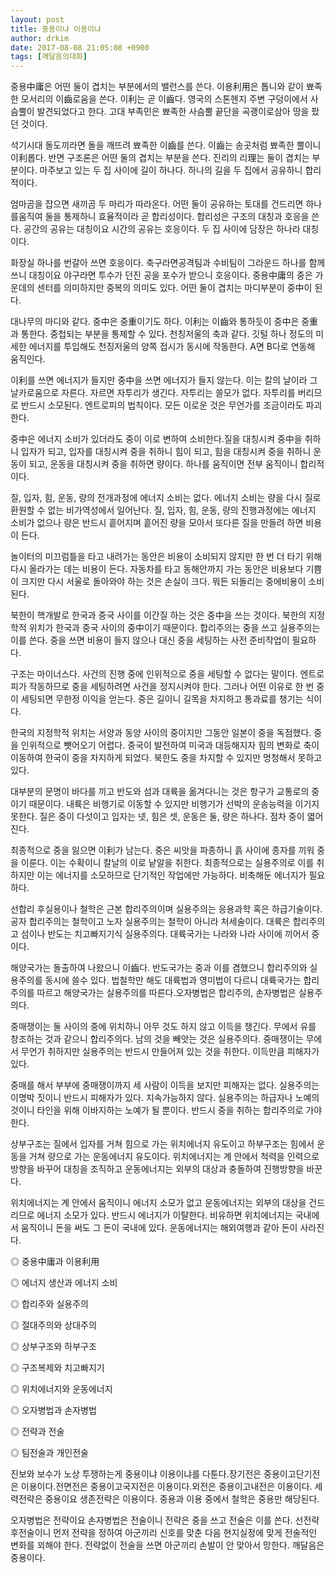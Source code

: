 ```yaml
---
layout: post
title: 중용이냐 이용이냐
author: drkim
date: 2017-08-08 21:05:08 +0900
tags: [깨달음의대화]
---
```

 
  
중용中庸은 어떤 둘이 겹치는 부분에서의 밸런스를 쓴다. 이용利用은 톱니와 같이 뾰족한 모서리의 이齒로움을 쓴다. 이利는 곧 이齒다. 영국의 스톤헨지 주변 구덩이에서 사슴뿔이 발견되었다고 한다. 고대 부족민은 뾰족한 사슴뿔 끝단을 곡괭이로삼아 땅을 팠던 것이다.

 
  
석기시대 돌도끼라면 돌을 깨뜨려 뾰족한 이齒를 쓴다. 이齒는 송곳처럼 뾰족한 뿔이니 이利롭다. 반면 구조론은 어떤 둘의 겹치는 부분을 쓴다. 진리의 리理는 둘이 겹치는 부분이다. 마주보고 있는 두 집 사이에 길이 하나다. 하나의 길을 두 집에서 공유하니 합리적이다.

    
엄마곰을 잡으면 새끼곰 두 마리가 따라온다. 어떤 둘이 공유하는 토대를 건드리면 하나를움직여 둘을 통제하니 효율적이라 곧 합리성이다. 합리성은 구조의 대칭과 호응을 쓴다. 공간의 공유는 대칭이요 시간의 공유는 호응이다. 두 집 사이에 담장은 하나라 대칭이다.

  


화장실 하나를 번갈아 쓰면 호응이다. 축구라면공격팀과 수비팀이 그라운드 하나를 함께 쓰니 대칭이요 야구라면 투수가 던진 공을 포수가 받으니 호응이다. 중용中庸의 중은 가운데의 센터를 의미하지만 중복의 의미도 있다. 어떤 둘이 겹치는 마디부분이 중中이 된다.

 
  
대나무의 마디와 같다. 중中은 중重이기도 하다. 이利는 이齒와 통하듯이 중中은 중重과 통한다. 중첩되는 부분을 통제할 수 있다. 천칭저울의 축과 같다. 깃털 하나 정도의 미세한 에너지를 투입해도 천징저울의 양쪽 접시가 동시에 작동한다. A면 B다로 연동해 움직인다.

 
  
이利를 쓰면 에너지가 들지만 중中을 쓰면 에너지가 들지 않는다. 이는 칼의 날이라 그 날카로움으로 자른다. 자르면 자투리가 생긴다. 자투리는 쓸모가 없다. 자투리를 버리므로 반드시 소모된다. 엔트로피의 법칙이다. 모든 이로운 것은 무언가를 조금이라도 파괴한다.

  


중中은 에너지 소비가 있더라도 중이 이로 변하여 소비한다.질을 대칭시켜 중中을 취하니 입자가 되고, 입자를 대칭시켜 중을 취하니 힘이 되고, 힘을 대칭시켜 중을 취하니 운동이 되고, 운동을 대칭시켜 중을 취하면 량이다. 하나를 움직이면 전부 움직이니 합리적이다.

  


질, 입자, 힘, 운동, 량의 전개과정에 에너지 소비는 없다. 에너지 소비는 량을 다시 질로 환원할 수 없는 비가역성에서 일어난다. 질, 입자, 힘, 운동, 량의 진행과정에는 에너지 소비가 없으나 량은 반드시 흩어지며 흩어진 량을 모아서 또다른 질을 만들려 하면 비용이 든다.

  


놀이터의 미끄럼틀을 타고 내려가는 동안은 비용이 소비되지 않지만 한 번 더 타기 위해 다시 올라가는 데는 비용이 든다. 자동차를 타고 동해안까지 가는 동안은 비용보다 기쁨이 크지만 다시 서울로 돌아와야 하는 것은 손실이 크다. 뭐든 되돌리는 중에비용이 소비된다.

 
  
북한이 핵개발로 한국과 중국 사이를 이간질 하는 것은 중中을 쓰는 것이다. 북한의 지정학적 위치가 한국과 중국 사이의 중中이기 때문이다. 합리주의는 중을 쓰고 실용주의는 이를 쓴다. 중을 쓰면 비용이 들지 않으나 대신 중을 세팅하는 사전 준비작업이 필요하다.

 
  
구조는 마이너스다. 사건의 진행 중에 인위적으로 중을 세팅할 수 없다는 말이다. 엔트로피가 작동하므로 중을 세팅하려면 사건을 정지시켜야 한다. 그러나 어떤 이유로 한 번 중이 세팅되면 무한정 이익을 얻는다. 중은 길이니 길목을 차지하고 통과료를 챙기는 식이다.

 
  
한국의 지정학적 위치는 서양과 동양 사이의 중이지만 그동안 일본이 중을 독점했다. 중을 인위적으로 뺏어오기 어렵다. 중국이 발전하여 미국과 대등해지자 힘의 변화로 축이 이동하여 한국이 중을 차지하게 되었다. 북한도 중을 차지할 수 있지만 멍청해서 못하고 있다.

 
  
대부분의 문명이 바다를 끼고 반도와 섬과 대륙을 옮겨다니는 것은 항구가 교통로의 중이기 때문이다. 내륙은 비행기로 이동할 수 있지만 비행기가 선박의 운송능력을 이기지 못한다. 질은 중이 다섯이고 입자는 넷, 힘은 셋, 운동은 둘, 량은 하나다. 점차 중이 엷어진다.

 
  
최종적으로 중을 잃으면 이利가 남는다. 중은 씨앗을 파종하니 흙 사이에 종자를 끼워 중을 이룬다. 이는 수확이니 칼날의 이로 낱알을 취한다. 최종적으로는 실용주의로 이를 취하지만 이는 에너지를 소모하므로 단기적인 작업에만 가능하다. 비축해둔 에너지가 필요하다.

 
  
선합리 후실용이나 철학은 근본 합리주의이며 실용주의는 응용과학 혹은 하급기술이다. 공자 합리주의는 철학이고 노자 실용주의는 철학이 아니라 처세술이다. 대륙은 합리주의고 섬이나 반도는 치고빠지기식 실용주의다. 대륙국가는 나라와 나라 사이에 끼어서 중이다.

  


해양국가는 돌출하여 나왔으니 이齒다. 반도국가는 중과 이를 겸했으니 합리주의와 실용주의를 동시에 쓸수 있다. 법철학만 해도 대륙법과 영미법이 다르니 대륙국가는 합리주의를 따르고 해양국가는 실용주의를 따른다.오자병법은 합리주의, 손자병법은 실용주의다.

 
  
중매쟁이는 둘 사이의 중에 위치하니 아무 것도 하지 않고 이득을 챙긴다. 무에서 유를 창조하는 것과 같으니 합리주의다. 남의 것을 빼앗는 것은 실용주의다. 중매쟁이는 무에서 무언가 취하지만 실용주의는 반드시 만들어져 있는 것을 취한다. 이득만큼 피해자가 있다.

 
  
중매를 해서 부부에 중매쟁이까지 세 사람이 이득을 보지만 피해자는 없다. 실용주의는 이명박 짓이니 반드시 피해자가 있다. 지속가능하지 않다. 실용주의는 하급자나 노예의 것이니 타인을 위해 이바지하는 노예가 될 뿐이다. 반드시 중을 취하는 합리주의로 가야 한다.

 
    
상부구조는 질에서 입자를 거쳐 힘으로 가는 위치에너지 유도이고 하부구조는 힘에서 운동을 거쳐 량으로 가는 운동에너지 유도이다. 위치에너지는 계 안에서 척력을 인력으로 방향을 바꾸어 대칭을 조직하고 운동에너지는 외부의 대상과 충돌하여 진행방향을 바꾼다.

 
   
위치에너지는 계 안에서 움직이니 에너지 소모가 없고 운동에너지는 외부의 대상을 건드리므로 에너지 소모가 있다. 반드시 에너지가 이탈한다. 비유하면 위치에너지는 국내에서 움직이니 돈을 써도 그 돈이 국내에 있다. 운동에너지는 해외여행과 같아 돈이 사라진다.

 
      
◎ 중용中庸과 이용利用

◎ 에너지 생산과 에너지 소비 
      
◎ 합리주와 실용주의  
  
◎ 절대주의와 상대주의 
  
◎ 상부구조와 하부구조 
  
◎ 구조복제와 치고빠지기 
  
◎ 위치에너지와 운동에너지 
  
◎ 오자병법과 손자병법 
  
◎ 전략과 전술

◎ 팀전술과 개인전술

 
  
진보와 보수가 노상 투쟁하는게 중용이냐 이용이냐를 다툰다.장기전은 중용이고단기전은 이용이다.전면전은 중용이고국지전은 이용이다.외전은 중용이고내전은 이용이다. 세력전략은 중용이요 생존전략은 이용이다. 중용과 이용 중에서 철학은 중용만 해당된다.

 
  
오자병법은 전략이요 손자병법은 전술이니 전략은 중을 쓰고 전술은 이를 쓴다. 선전략 후전술이니 먼저 전략을 정하여 아군끼리 신호를 맞춘 다음 현지실정에 맞게 전술적인 변화를 꾀해야 한다. 전략없이 전술을 쓰면 아군끼리 손발이 안 맞아서 망한다. 깨달음은 중용이다.